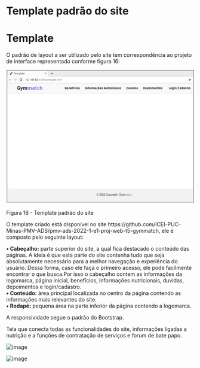 # Template padrão do site

<h1> Template </h1>

<p>O padrão de layout a ser utilizado pelo site tem correspondência ao projeto de interface representado conforme figura 16:</p>

<img src="img/template.png" alt="template">

Figura 16 - Template padrão do site

<p>O template criado está disponível no site https://github.com/ICEI-PUC-Minas-PMV-ADS/pmv-ads-2022-1-e1-proj-web-t5-gymmatch, ele é composto pelo seguinte layout:</p>

<p>
    <strong>• Cabeçalho:</strong> parte superior do site, a qual fica destacado o conteúdo das páginas. A ideia é que esta parte do site contenha tudo que seja absolutamente necessário para a melhor navegação e experiência do usuário. Dessa forma, caso ele faça o primeiro acesso, ele pode facilmente encontrar o que busca.Por isso o cabeçalho contem as informações da logomarca, página inicial, benefícios, informações nutricionais, duvidas, depoimentos e login/cadastro.<br>
    <strong>• Conteúdo:</strong> área principal localizada no centro da página contendo as informações mais relevantes do site.<br>
    <strong>• Rodapé:</strong> pequena área na parte inferior da página contendo a logomarca.</p>
    
<p>A responsividade segue o padrão do Bootstrap.</p>

<p> Tela que conecta todas as funcionalidades do site, informações ligadas a nutrição e a funções de contratação de serviços e forum de bate papo.
  
  ![image](https://user-images.githubusercontent.com/103079348/168197943-8bc0ac8c-e66d-48c4-965f-aaf91ae76667.png)
  
  ![image](https://user-images.githubusercontent.com/103079348/168198744-77e88ecb-fb23-489c-966c-39e00194a562.png)

</p>
